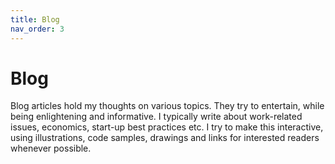 ```yaml
---
title: Blog
nav_order: 3
---
```


# Blog

Blog articles hold my thoughts on various topics. They try to entertain, while being enlightening and informative.
I typically write about work-related issues, economics, start-up best practices etc.
I try to make this interactive, using illustrations, code samples, drawings and links for interested readers whenever possible.
